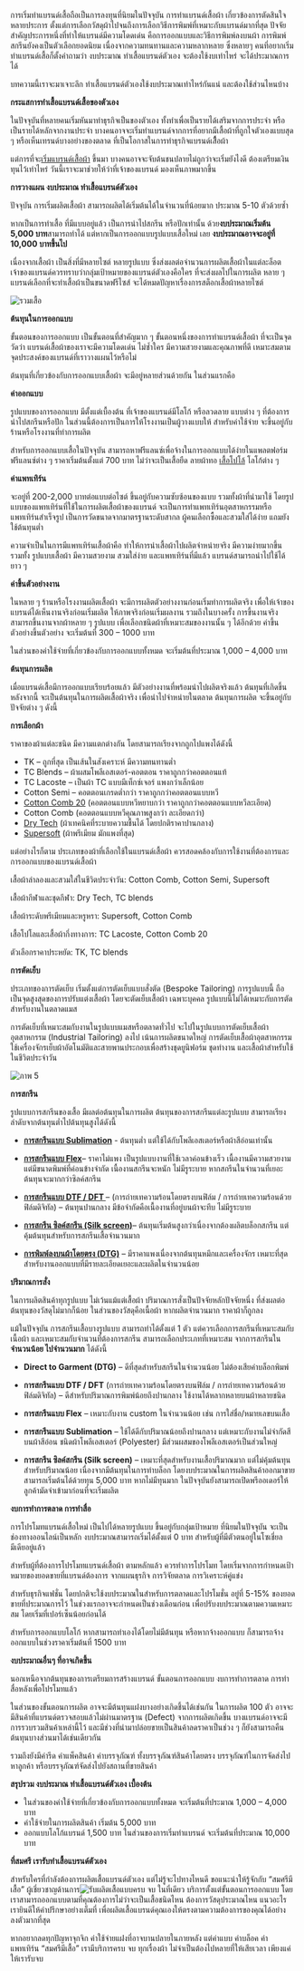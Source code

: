 การเริ่มทำแบรนด์เสื้อถือเป็นการลงทุนที่นิยมในปัจจุบัน การทำแบรนด์เสื้อผ้า เกี่ยวข้องการตัดสินใจหลายประการ ตั้งแต่การเลือกวัสดุผ้าไปจนถึงการเลือกวิธีการพิมพ์ที่เหมาะกับแบรนด์มากที่สุด ปัจจัยสำคัญประการหนึ่งที่ทำให้แบรนด์มีความโดดเด่น คือการออกแบบและวิธีการพิมพ์ลงบนผ้า การพิมพ์สกรีนยังคงเป็นตัวเลือกยอดนิยม เนื่องจากความทนทานและความหลากหลาย ซึ่งหลายๆ คนที่อยากเริ่มทำแบรนด์เสื้อก็ตั้งคำถามว่า งบประมาณ ทำเสื้อแบรนด์ตัวเอง จะต้องใช้งบเท่าไหร่ จะได้ประมาณการได้

บทความนี้เราจะมาเจาะลึก ทำเสื้อแบรนด์ตัวเองใช้งบประมาณเท่าไหร่กันแน่ และต้องใช้ส่วนไหนบ้าง

**กระแสการทำเสื้อแบรนด์เสื้อของตัวเอง**

ในปัจจุบันที่หลายคนเริ่มหันมาทำธุรกิจเป็นของตัวเอง ทั้งทำเพื่อเป็นรายได้เสริมจากการประจำ หรือเป็นรายได้หลักจากงานประจำ บางคนอาจจะเริ่มทำแบรนด์จากการที่อยากมีเสื้อผ้าที่ถูกใจตัวเองแบบสุด ๆ หรือเห็นเทรนด์บางอย่างของตลาด ที่เป็นโอกาสในการทำธุรกิจแบรนด์เสืื้อผ้า

แต่การที่จะ[เริ่มแบรนด์เสื้อผ้า](/how-to-start-your-own-tshirt-business)
ขึ้นมา บางคนอาจจะจับต้นชนปลายไม่ถูกว่าจะเริ่มยังไงดี ต้องเตรียมเงินทุนไว้เท่าไหร่ วันนี้เราจะมาช่วยให้ว่าที่เจ้าของแบรนด์ มองเห็นภาพมากขึ้น

**การวางแผน งบประมาณ ทำเสื้อแบรนด์ตัวเอง**

ปัจจุบัน การเริ่มผลิตเสื้อผ้า สามารถผลิตได้เริ่มต้นได้ในจำนวนที่น้อยมาก ประมาณ 5-10 ตัวด้วยซ้ำ 

หากเป็นการทำเสื้อ ที่มีแบบอยู่แล้ว เป็นการนำไปสกรีน หรือปักเท่านั้น ด้วย**งบประมาณเริ่มต้น 5,000 บาท**สามารถทำได้ แต่หากเป็นการออกแบบรูปแบบเสื้อใหม่
เลย **งบประมาณอาจจะอยู่ที่ 10,000 บาทขึ้นไป**

เนื่องจากเสื้อผ้า เป็นสิ่งที่มีหลายไซต์ หลายรูปแบบ ซึ่งส่งผลต่อจำนวนการผลิตเสื้อผ้าในแต่ละล็อต เจ้าของแบรนด์ควรทราบว่ากลุ่มเป้าหมายของแบรนด์ตัวเองคือใคร ที่จะส่งผลไปในการผลิต หลาย ๆ แบรนด์เลือกที่จะทำเสื้อผ้าเป็นขนาดฟรีไซส์ จะได้หมดปัญหาเรื่องการสต็อกเสื้อผ้าหลายไซต์ 

![รวมเสื้อ](/blog/preview-unsmushed.png)

**ต้นทุนในการออกแบบ**

ขั้นตอนของการออกแบบ เป็นขั้นตอนที่สำคัญมาก ๆ ขั้นตอนหนึ่งของการทำแบรนด์เสื้อผ้า ที่จะเป็นจุดวัดว่า แบรนด์เสื้อผ้าของเราจะมีความโดดเด่น ไม่ซ้ำใคร มีความสวยงามและคุณภาพที่ดี เหมาะสมตามจุดประสงค์ของแบรนด์ที่เราวางแผนไว้หรือไม่ 

ต้นทุนที่เกี่ยวข้องกับการออกแบบเสื้อผ้า จะมีอยู่หลายส่วนด้วยกัน ในส่วนแรกคือ

**ค่าออกแบบ**

รูปแบบของการออกแบบ มีตั้งแต่เบื้องต้น ที่เจ้าของแบรนด์มีโลโก้ หรือลวดลาย แบบต่าง ๆ ที่ต้องการนำไปสกรีนหรือปัก ในส่วนนี้ต้องการเป็นการให้โรงงานเป็นผู้วางแบบให้ สำหรับค่าใช้จ่าย จะขึ้นอยู่กับร้านหรือโรงงานที่ทำการผลิต 

สำหรับการออกแบบเสื้อในปัจจุบัน สามารถหาฟรีแลนซ์เพื่อจ้างในการออกแบบได้ง่ายในแพลตฟอร์มฟรีแลนซ์ต่าง ๆ ราคาเริ่มต้นตั้งแต่ 700 บาท ไม่ว่าจะเป็นเสื้อยืด ลายผ้าทอ [เสื้อโปโล้](/polo)
 โลโก้ต่าง ๆ 

**ค่าแพทเทิร์น**

จะอยู่ที่ 200-2,000 บาทต่อแบบต่อไซต์ ขึ้นอยู่กับความซับซ้อนของแบบ รวมทั้งผ้าที่นำมาใช้ โดยรูปแบบของแพทเทิร์นที่ใช้ในการผลิตเสื้อผ้าของแบรนด์ จะเป็นการทำแพทเทิร์นอุตสาหกรรมหรือแพทเทิร์นสำเร็จรูป เป็นการวัดขนาดจากมาตรฐานระดับสากล ผู้คนเลือกซื้อและสวมใส่ได้ง่าย แถมยังใช้ต้นทุนต่ำ 

ความจำเป็นในการมีแพทเทิร์นเสื้อผ้าคือ ทำให้การนำเสื้อผ้าไปผลิตจำหน่ายจริง มีความง่ายมากขึ้น รวมทั้ง รูปแบบเสื้อผ้า มีความสวยงาม สวมใส่ง่าย และแพทเทิร์นที่มีแล้ว แบรนด์สามารถนำไปใช้ได้ยาว ๆ 

**ค่าขึ้นตัวอย่างงาน**

ในหลาย ๆ ร้านหรือโรงงานผลิตเสื้อผ้า จะมีการผลิตตัวอย่างงานก่อนเริ่มทำการผลิตจริง เพื่อให้เจ้าของแบรนด์ได้เห็นงานจริงก่อนเริ่มผลิต ให้ภาพจริงก่อนเริ่มผลงาน รวมถึงในบางครั้ง การขึ้นงานจริง สามารถขึ้นงานจากผ้าหลาย ๆ รูปแบบ เพื่อเลือกชนิดผ้าที่เหมาะสมของงานนั้น ๆ ได้อีกด้วย  ค่าขึ้นตัวอย่างขึ้นตัวอย่าง จะเริ่มต้นที่ 300 – 1000 บาท

ในส่วนของค่าใช้จ่ายที่เกี่ยวข้องกับการออกแบบทั้งหมด จะเริ่มต้นที่ประมาณ 1,000 – 4,000 บาท

**ต้นทุนการผลิต**

เมื่อแบรนด์เสื้อมีการออกแบบเรียบร้อยแล้ว มีตัวอย่างงานที่พร้อมนำไปผลิตจริงแล้ว ต้นทุนที่เกิดขึ้นหลังจากนี้ จะเป็นต้นทุนในการผลิตเสื้อผ้าจริง เพื่อนำไปจำหน่ายในตลาด ต้นทุนการผลิต จะขึ้นอยู่กับปัจจัยต่าง ๆ ดังนี้

**การเลือกผ้า**

ราคาของผ้าแต่ละชนิด มีความแตกต่างกัน โดยสามารถเรียงจากถูกไปแพงได้ดังนี้

- TK – ถูกที่สุด เป็นเส้นในสังเคราะห์ มีความทนทานต่ำ
- TC Blends – ผ้าผสมโพลีเอสเตอร์-คอตตอน ราคาถูกกว่าคอตตอนแท้
- TC Lacoste – เป็นผ้า TC แบบมีเท็กซ์เจอร์ แพงกว่าเล็กน้อย
- Cotton Semi – คอตตอนเกรดต่ำกว่า ราคาถูกกว่าคอตตอนแบบหวี
- [Cotton Comb 20](/cotton-comb-20-t-shirt)
 (คอตตอนแบบหวีหยาบกว่า ราคาถูกกว่าคอตตอนแบบหวีละเอียด)
- Cotton Comb (คอตตอนแบบหวีคุณภาพสูงกว่า ละเอียดกว่า)
- [Dry Tech](/what-is-dry-tech-fabric-polo-shirt) (ผ้าเทคนิคที่ระบายความชื้นได้ โดยปกติราคาปานกลาง)
- [Supersoft](/what-is-supersoft) (ผ้าพรีเมียม มักแพงที่สุด)


แต่อย่างไรก็ตาม ประเภทของผ้าที่เลือกใช้ในแบรนด์เสื้อผ้า ควรสอดคล้องกับการใช้งานที่ต้องการและการออกแบบของแบรนด์เสื้อผ้า 

เสื้อผ้าลำลองและสวมใส่ในชีวิตประจำวัน: Cotton Comb, Cotton Semi, Supersoft

เสื้อผ้ากีฬาและชุดกีฬา: Dry Tech, TC blends

เสื้อผ้าระดับพรีเมียมและหรูหรา: Supersoft, Cotton Comb

เสื้อโปโลและเสื้อผ้ากึ่งทางการ: TC Lacoste, Cotton Comb 20

ตัวเลือกราคาประหยัด: TK, TC blends

**การตัดเย็บ**

ประเภทของการตัดเย็บ เริ่มตั้งแต่การตัดเย็บแบบสั่งตัด (Bespoke Tailoring) การรูปแบบนี้ ถือเป็นจุดสูงสุดของการปรับแต่งเสื้อผ้า โดยจะตัดเย็บเสื้อผ้า เฉพาะบุคคล รูปแบบนี้ไม่ได้เหมาะกับการตัดสำหรับงานในตลาดแมส 

การตัดเย็บที่เหมาะสมกับงานในรูปแบบแมสหรือตลาดทั่วไป จะไปในรูปแบบการตัดเย็บเสื้อผ้าอุตสาหกรรม (Industrial Tailoring) ลงไป เน้นการผลิตขนาดใหญ่ การตัดเย็บเสื้อผ้าอุตสาหกรรมใช้เครื่องจักรเย็บผ้าอัตโนมัติและสายพานประกอบเพื่อสร้างชุดยูนิฟอร์ม ชุดทำงาน และเสื้อผ้าสำหรับใช้ในชีวิตประจำวัน

![ภาพ 5](/blog/ภาพ-5.png)

**การสกรีน**

รูปแบบการสกรีนของเสื้อ มีผลต่อต้นทุนในการผลิต ต้นทุนของการสกรีนแต่ละรูปแบบ สามารถเรียงลำดับจากต้นทุนต่ำไปต้นทุนสูงได้ดังนี้

- **[การสกรีนแบบ Sublimation](/t-shirt-screen-printing-sublimation)** - ต้นทุนต่ำ แต่ใช้ได้กับโพลีเอสเตอร์หรือผ้าสีอ่อนเท่านั้น

- **[การสกรีนแบบ Flex](/what-is-flex-screen)**– ราคาไม่แพง เป็นรูปแบบงานที่ใช้เวลาค่อนข้างเร็ว เนื้องานมีความสวยงาม แต่มีขนาดพิมพ์ที่ค่อนข้างจำกัด เนื้องานสกรีนจะหนัก ไม่มีรูระบาย หากสกรีนในจำนวนที่เยอะ ต้นทุนจะมากกว่าซิลค์สกรีน

- **[การสกรีนแบบ DTF / DFT ](/what-is-dtg-vs-dtf)**– (การถ่ายเทความร้อนโดยตรงบนฟิล์ม / การถ่ายเทความร้อนด้วยฟิล์มดิจิทัล) – ต้นทุนปานกลาง มีข้อจำกัดคือเนื้องานที่อยู่บนผ้าจะทึบ ไม่มีรูระบาย

- **[การสกรีน ซิลค์สกรีน (Silk screen)](/what-is-silks-creen)**–  ต้นทุนเริ่มต้นสูงกว่าเนื่องจากต้องผลิตบล็อกสกรีน แต่คุ้มต้นทุนสำหรับการสกรีนเสื้อจำนวนมาก

- **[การพิมพ์ลงบนผ้าโดยตรง (DTG)](/what-is-dtg-screen)** – มีราคาแพงเนื่องจากต้นทุนหมึกและเครื่องจักร เหมาะที่สุดสำหรับงานออกแบบที่มีรายละเอียดเยอะและผลิตในจำนวนน้อย

**ปริมาณการสั่ง**

ในการผลิตสินค้าทุกรูปแบบ ไม่เว้นแม้แต่เสื้อผ้า ปริมาณการสั่งเป็นปัจจัยหลักปัจจัยหนึ่ง ที่ส่งผลต่อต้นทุนของวัสดุไม่มากก็น้อย ในส่วนของวัสดุคือเนื้อผ้า หากผลิตจำนวนมาก ราคาผ้าก็ถูกลง

แม้ในปัจจุบัน การสกรีนเสื้อบางรูปแบบ สามารถทำได้ตั้งแต่ 1 ตัว แต่ควรเลือกการสกรีนที่เหมาะสมกับเนื้อผ้า และเหมาะสมกับจำนวนที่ต้องการสกรีน สามารถเลือกประเภทที่เหมาะสม จากการสกรีนใน**จำนวนน้อย ไปจำนวนมาก** ได้ดังนี้

- **Direct to Garment (DTG)** – ดีที่สุดสำหรับสกรีนในจำนวนน้อย  ไม่ต้องเสียค่าบล็อกพิมพ์

- **การสกรีนแบบ DTF / DFT** (การถ่ายเทความร้อนโดยตรงบนฟิล์ม / การถ่ายเทความร้อนด้วยฟิล์มดิจิทัล) – ดีสำหรับปริมาณการพิมพ์น้อยถึงปานกลาง ใช้งานได้หลากหลายบนผ้าหลายชนิด

- **การสกรีนแบบ Flex**  – เหมาะกับงาน custom ในจำนวนน้อย เช่น การใส่ชื่อ/หมายเลขบนเสื้อ

- **การสกรีนแบบ Sublimation**  – ใช้ได้ดีกับปริมาณน้อยถึงปานกลาง แต่เหมาะกับงานไม่จำกัดสี บนผ้าสีอ่อน ชนิดผ้าโพลีเอสเตอร์ (Polyester) มีส่วนผสมของโพลีเอสเตอร์เป็นส่วนใหญ่

- **การสกรีน ซิลค์สกรีน (Silk screen)** – เหมาะที่สุดสำหรับงานเสื้อปริมาณมาก แต่ไม่คุ้มต้นทุนสำหรับปริมาณน้อย เนื่องจากมีต้นทุนในการทำบล็อก
โดยงบประมาณในการผลิตสินค้าออกมาขาย สามารถเริ่มต้นได้ด้วยทุน 5,000 บาท หากไม่มีทุนมาก ในปัจจุบันยังสามารถเปิดพรีออเดอร์ให้ลูกค้ามัดจำเข้ามาก่อนที่จะเริ่มผลิต 

**งบการทำการตลาด การทำสื่อ**

การโปรโมทแบรนด์เสื้อใหม่ เป็นไปได้หลายรูปแบบ ขึ้นอยู่กับกลุ่มเป้าหมาย ที่นิยมในปัจจุบัน จะเป็นช่องทางออนไลน์เป็นหลัก งบประมาณสามารถเริ่มได้ตั้งแต่ 0 บาท สำหรับผู้ที่มีตัวตนอยู่ในโซเชี่ยลมีเดียอยู่แล้ว 

สำหรับผู้ที่ต้องการโปรโมทแบรนด์เสื้อผ้า ตามหลักแล้ว ควรทำการโปรโมท โดยเริ่มจากการกำหนดเป้าหมายของยอดขายที่แบรนด์ต้องการ จากแผนธุรกิจ การวิจัยตลาด การวิเคราะห์คู่แข่ง 

สำหรับธุรกิจแฟชั่น โดยปกติจะใช้งบประมาณในสำหรับการตลาดและโปรโมชั่น อยู่ที่ 5-15% ของยอดขายที่ประมาณการไว้ ในช่วงแรกอาจจะกำหนดเป็นช่วงเดือนก่อน เพื่อปรับงบประมาณตามความเหมาะสม โดยเริ่มที่เปอร์เซ็นน้อยก่อนได้

สำหรับการออกแบบโลโก้ หากสามารถทำเองได้โดยไม่มีต้นทุน หรือหากจ้างออกแบบ ก็สามารถจ้างออกแบบในช่วงราคาเริ่มต้นที่ 1500 บาท

**งบประมาณอื่นๆ ที่อาจเกิดขึ้น**

นอกเหนือจากต้นทุนของการเตรียมการสร้างแบรนด์ ขั้นตอนการออกแบบ งบการทำการตลาด การทำสื่อหลังเพื่อโปรโมทแล้ว

ในส่วนของขั้นตอนการผลิต อาจจะมีต้นทุนแฝงบางอย่างเกิดชึ้นได้เช่นกัน ในการผลิต 100 ตัว อาจจะมีสินค้าที่แบรนด์ตรวจสอบแล้วไม่ผ่านมาตรฐาน (Defect) จากการผลิตเกิดขึ้น บางแบรนด์อาจจะมีการรวบรวมสินค้าเหล่านี้ไว้ และมีช่วงที่นำมาปล่อยขายเป็นสินค้าลดราคาเป็นช่วง ๆ ก็ยังสามารถคืนต้นทุนบางส่วนมาได้เช่นเดียวกัน

รวมถึงยังมีค่ารีด ค่าแพ็คสินค้า ค่าบรรจุภัณฑ์ ทั้งบรรจุภัณฑ์สินค้าโดยตรง บรรจุภัณฑ์ในการจัดส่งไปหาลูกค้า หรือบรรจุภัณฑ์จัดส่งไปยังสถานที่ขายสินค้า

**สรุปรวม งบประมาณ ทำเสื้อแบรนด์ตัวเอง เบื้องต้น**

- ในส่วนของค่าใช้จ่ายที่เกี่ยวข้องกับการออกแบบทั้งหมด จะเริ่มต้นที่ประมาณ 1,000 – 4,000 บาท
- ค่าใช้จ่ายในการผลิตสินค้า เริ่มต้น 5,000 บาท
- ออกแบบโลโก้แบรนด์ 1,500 บาท
ในส่วนของการเริ่มทำแบรนด์ จะเริ่มต้นที่ประมาณ 10,000 บาท

**ที่สมศรี เรารับทำเสื้อแบรนด์ตัวเอง**

สำหรับใครที่กำลังต้องการผลิตเสื้อแบรนด์ตัวเอง แต่ไม่รู้จะไปทางไหนดี ขอแนะนำให้รู้จักกับ   “สมศรีมีเสื้อ” ผู้เชี่ยวชาญด้านการ![รับผลิตเสื้อแบบครบ จบ ในที่เดียว ](https://somsritshirt.com/)
บริการตั้งแต่ขั้นตอนการออกแบบ โดยเราสามารถออกแบบตามที่คุณต้องการไม่ว่าจะเป็นเสื้อชนิดไหน ต้องการวัสดุประมาณไหน แนวอะไร เรายินดีให้คำปรึกษาอย่างเต็มที่ เพื่อผลิตเสื้อแบรนด์คุณเองให้ตรงตามความต้องการของคุณได้อย่างลงตัวมากที่สุด

หากอยากลดทุกปัญหาจุกจิก ค่าใช้จ่ายแฝงที่อาจบานปลายในภายหลัง แต่ค่าแบบ ค่าบล็อค ค่าแพทเทิร์น “สมศรีมีเสื้อ” เรามีบริการครบ จบ ทุกเรื่องผ้า ไม่จำเป็นต้องไปหลายที่ให้เสียเวลา เพียงแค่ให้เรารับจบ 